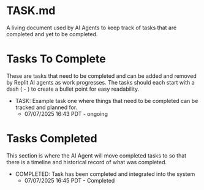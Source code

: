 # TASK.md
A living document used by AI Agents to keep track of tasks that are completed and yet to be completed.

# Tasks To Complete
These are tasks that need to be completed and can be added and removed by Replit AI agents as work progresses.  The tasks should each start with a dash ( - ) to create a bullet point for easy readability.

- TASK: Example task one where things that need to be completed can be tracked and planned for.
  - 07/07/2025 16:43 PDT - ongoing

# Tasks Completed
This section is where the AI Agent will move completed tasks to so that there is a timeline and historical record of what was completed.

- COMPLETED: Task has been completed and integrated into the system
  - 07/07/2025 16:45 PDT - Completed
